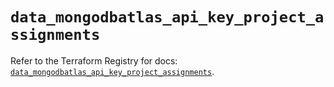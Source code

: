 # `data_mongodbatlas_api_key_project_assignments`

Refer to the Terraform Registry for docs: [`data_mongodbatlas_api_key_project_assignments`](https://registry.terraform.io/providers/mongodb/mongodbatlas/1.41.0/docs/data-sources/api_key_project_assignments).
